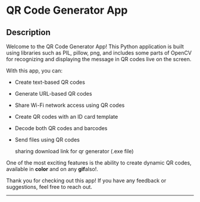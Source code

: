 # QR Code Generator App



## Description

Welcome to the QR Code Generator App! This Python application is built using libraries such as PIL, pillow, png, and includes some parts of OpenCV for recognizing and displaying the message in QR codes live on the screen.

With this app, you can:

- Create text-based QR codes
- Generate URL-based QR codes
- Share Wi-Fi network access using QR codes
- Create QR codes with an ID card template
- Decode both QR codes and barcodes
- Send files using QR codes

  sharing download link for qr generator (.exe file)

One of the most exciting features is the ability to create dynamic QR codes, available in **color** and on any **gif**also!.



Thank you for checking out this app! If you have any feedback or suggestions, feel free to reach out.

---
